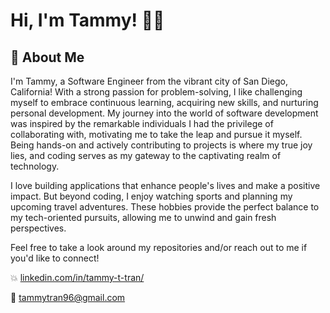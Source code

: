 # Hi, I'm Tammy! 👩‍💻

## 🌻 About Me
I'm Tammy, a Software Engineer from the vibrant city of San Diego, California! With a strong passion for problem-solving, I like challenging myself to embrace continuous learning, acquiring new skills, and nurturing personal development. My journey into the world of software development was inspired by the remarkable individuals I had the privilege of collaborating with, motivating me to take the leap and pursue it myself. Being hands-on and actively contributing to projects is where my true joy lies, and coding serves as my gateway to the captivating realm of technology. 

I love building applications that enhance people's lives and make a positive impact. But beyond coding, I enjoy watching sports and planning my upcoming travel adventures. These hobbies provide the perfect balance to my tech-oriented pursuits, allowing me to unwind and gain fresh perspectives.

Feel free to take a look around my repositories and/or reach out to me if you'd like to connect!

💥 [linkedin.com/in/tammy-t-tran/](https://www.linkedin.com/in/tammy-t-tran/)

💬 tammytran96@gmail.com

<!--
**tammytran96/tammytran96** is a ✨ _special_ ✨ repository because its `README.md` (this file) appears on your GitHub profile.

Here are some ideas to get you started:

- 🔭 I’m currently working on ...
- 🌱 I’m currently learning ...
- 👯 I’m looking to collaborate on ...
- 🤔 I’m looking for help with ...
- 💬 Ask me about ...
- 📫 How to reach me: ...
- 😄 Pronouns: ...
- ⚡ Fun fact: ...
-->
